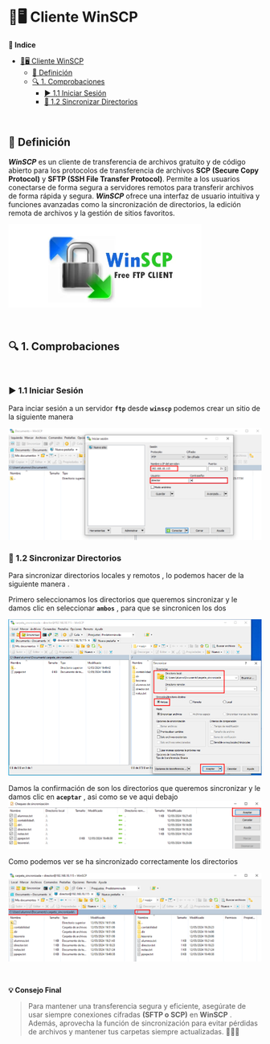 # 🔐🖥️ Cliente WinSCP 

**📑 Indice**

- [🔐🖥️ Cliente WinSCP](#️-cliente-winscp)
  - [📝 Definición](#-definición)
  - [🔍 1. Comprobaciones](#-1-comprobaciones)
    - [▶️ 1.1 Iniciar Sesión](#️-11-iniciar-sesión)
    - [🔄 1.2 Sincronizar Directorios](#-12-sincronizar-directorios)

<br>

## 📝 Definición

***WinSCP*** es un cliente de transferencia de archivos gratuito y de código abierto para los protocolos de transferencia de archivos **SCP (Secure Copy Protocol)** y **SFTP (SSH File Transfer Protocol)**. Permite a los usuarios conectarse de forma segura a servidores remotos para transferir archivos de forma rápida y segura. ***WinSCP*** ofrece una interfaz de usuario intuitiva y funciones avanzadas como la sincronización de directorios, la edición remota de archivos y la gestión de sitios favoritos.

![Logo](./img/winscp/logo_winscp.png)

<br>

## 🔍 1. Comprobaciones
<br>

### ▶️ 1.1 Iniciar Sesión

Para inciar sesión a un servidor **`ftp`** desde **`winscp`** podemos crear un sitio de la siguiente manera 

![Iniciar Seseión con Usuarios](./img/winscp/1_inciar_sesion.png)

### 🔄 1.2 Sincronizar Directorios

Para sincronizar directorios locales y remotos , lo podemos hacer de la siguiente manera .

Primero seleccionamos los directorios que queremos sincronizar y le damos clic en seleccionar **`ambos`** , para que se sincronicen los dos 

![Sincronizar Directorios 1](./img/winscp/2_sincronizar_directorios_1.png)

Damos la confirmación de son los directorios que queremos sincronizar y le damos clic en **`aceptar`** , asi como se ve aqui debajo 
![Sincronizar Directorios 2](./img/winscp/3_sincronizar_directorios_2.png)

Como podemos ver se ha sincronizado correctamente los directorios

![Sincronizar Directorios 3](./img/winscp/4_sincronizar_directorios_3.png)

<br>

**💡 Consejo Final**

> Para mantener una transferencia segura y eficiente, asegúrate de usar siempre conexiones cifradas **(SFTP o SCP)** en **WinSCP** .
> Además, aprovecha la función de sincronización para evitar pérdidas de archivos y mantener tus carpetas siempre actualizadas. 🔐📂✅